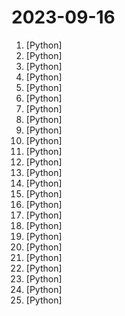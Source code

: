 # 2023-09-16

1. [](https://github.comundefined "Converts text input or URL into knowledge graph and displays") [Python]
2. [](https://github.comundefined "Focus on prompting and generating") [Python]
3. [](https://github.comundefined "Deep Learning for humans") [Python]
4. [](https://github.comundefined "《动手学深度学习》：面向中文读者、能运行、可讨论。中英文版被70多个国家的500多所大学用于教学。") [Python]
5. [](https://github.comundefined "12306智能刷票，订票") [Python]
6. [](https://github.comundefined "Configurable Generation of Schemas and Knowledge Graphs at Your Fingertips") [Python]
7. [](https://github.comundefined "Implementation of Nougat Neural Optical Understanding for Academic Documents") [Python]
8. [](https://github.comundefined "Curso para aprender el lenguaje de programación Python desde cero y para principiantes. Más de 30 clases, 25 horas en vídeo, código y grupo de chat. Desde sus fundamentos hasta la creación de un API Backend con base de datos y más...") [Python]
9. [](https://github.comundefined "A high-throughput and memory-efficient inference and serving engine for LLMs") [Python]
10. [](https://github.comundefined "Bisheng is an open LLM devops platform for next generation AI applications.") [Python]
11. [](https://github.comundefined "A curated list of insanely awesome libraries, packages and resources for Quants (Quantitative Finance)") [Python]
12. [](https://github.comundefined "Apache Airflow - A platform to programmatically author, schedule, and monitor workflows") [Python]
13. [](https://github.comundefined "Tensors and Dynamic neural networks in Python with strong GPU acceleration") [Python]
14. [](https://github.comundefined "Ansible Collection for Amazon AWS") [Python]
15. [](https://github.comundefined "scikit-learn: machine learning in Python") [Python]
16. [](https://github.comundefined "Stable Diffusion web UI") [Python]
17. [](https://github.comundefined "潘多拉，一个让你呼吸顺畅的ChatGPT。Pandora, a ChatGPT client that lets you breathe freely.") [Python]
18. [](https://github.comundefined "ChatGLM2-6B: An Open Bilingual Chat LLM | 开源双语对话语言模型") [Python]
19. [](https://github.comundefined "A fast inference library for running LLMs locally on modern consumer-class GPUs") [Python]
20. [](https://github.comundefined "vits2 backbone with bert") [Python]
21. [](https://github.comundefined "[ICCV 2023] ProPainter: Improving Propagation and Transformer for Video Inpainting") [Python]
22. [](https://github.comundefined "An experimental open-source attempt to make GPT-4 fully autonomous.") [Python]
23. [](https://github.comundefined "Examples of python neural net and ML stock prediction methods with sample stock data.") [Python]
24. [](https://github.comundefined "Get IP address on other side audio call in Telegram.") [Python]
25. [](https://github.comundefined "Official implementation of AnimateDiff.") [Python]
